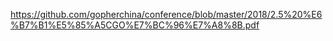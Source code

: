 https://github.com/gopherchina/conference/blob/master/2018/2.5%20%E6%B7%B1%E5%85%A5CGO%E7%BC%96%E7%A8%8B.pdf